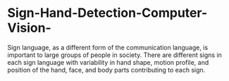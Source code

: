 # Sign-Hand-Detection-Computer-Vision-
Sign language, as a different form of the communication language, is important to large groups of people in society. There are different signs in each sign language with variability in hand shape, motion profile, and position of the hand, face, and body parts contributing to each sign.
